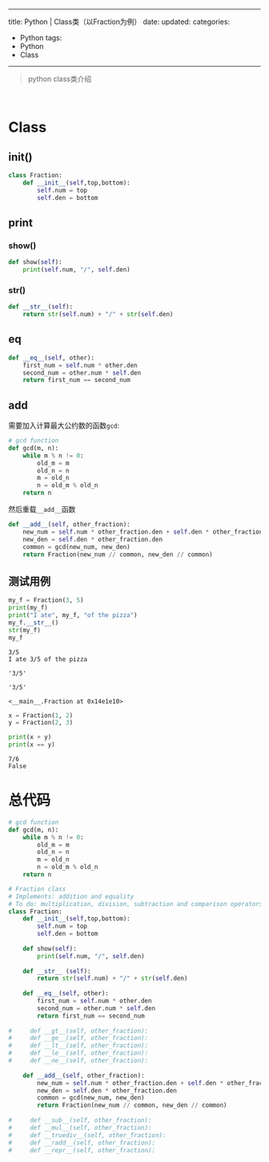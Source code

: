 
---
 title: Python | Class类（以Fraction为例）
 date: 
 updated: 
 categories:
 - Python
 tags:
 - Python
 - Class
---
>python class类介绍
<!--less-->
﻿

# Class
## __init__()

```python
class Fraction:
    def __init__(self,top,bottom):
        self.num = top
        self.den = bottom
```

## print
### show()

```python
def show(self):
	print(self.num, "/", self.den)
```

### __str__()

```python
def __str__(self):
	return str(self.num) + "/" + str(self.den)
```

## __eq__

```python
def __eq__(self, other):
	first_num = self.num * other.den
	second_num = other.num * self.den
	return first_num == second_num
```

## __add__
需要加入计算最大公约数的函数`gcd`:

```python
# gcd function
def gcd(m, n):
    while m % n != 0:
        old_m = m
        old_n = n
        m = old_n
        n = old_m % old_n
    return n 
```
然后重载`__add__`函数
```python
def __add__(self, other_fraction):
	new_num = self.num * other_fraction.den + self.den * other_fraction.num
	new_den = self.den * other_fraction.den
	common = gcd(new_num, new_den)
	return Fraction(new_num // common, new_den // common)
```

## 测试用例

```python
my_f = Fraction(3, 5)
print(my_f)
print("I ate", my_f, "of the pizza")
my_f.__str__()
str(my_f)
my_f
```
	3/5
	I ate 3/5 of the pizza
	
	'3/5'
	
	'3/5'
	
	<__main__.Fraction at 0x14e1e10>

```python
x = Fraction(1, 2)
y = Fraction(2, 3)

print(x + y)
print(x == y)
```
	7/6
	False
# 总代码

```python
# gcd function
def gcd(m, n):
    while m % n != 0:
        old_m = m
        old_n = n
        m = old_n
        n = old_m % old_n
    return n 

# Fraction class
# Implements: addition and equality
# To do: multiplication, division, subtraction and comparison operators (< , >)
class Fraction:
    def __init__(self,top,bottom):
        self.num = top
        self.den = bottom
        
    def show(self):
        print(self.num, "/", self.den)
        
    def __str__ (self):
        return str(self.num) + "/" + str(self.den)
    
    def __eq__(self, other):
        first_num = self.num * other.den
        second_num = other.num * self.den
        return first_num == second_num
    
#     def __gt__(self, other_fraction):
#     def __ge__(self, other_fraction):
#     def __lt__(self, other_fraction):
#     def __le__(self, other_fraction):
#     def __ne__(self, other_fraction):
    
    def __add__(self, other_fraction):
        new_num = self.num * other_fraction.den + self.den * other_fraction.num
        new_den = self.den * other_fraction.den
        common = gcd(new_num, new_den)
        return Fraction(new_num // common, new_den // common)
    
#     def __sub__(self, other_fraction):
#     def __mul__(self, other_fraction):
#     def __truediv__(self, other_fraction):    
#     def __radd__(self, other_fraction):
#     def __repr__(self, other_fraction):
```

